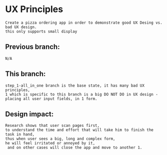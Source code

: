 # UX Principles
    Create a pizza ordering app in order to demonstrate good UX Desing vs. bad UX design.
    this only supports small display

## Previous branch: 
    N/A

## This branch: 
    step_1-all_in_one branch is the base state, it has many bad UX principles, 
    1 which is specific to this branch is a big DO NOT DO in UX design - 
    placing all user input fields, in 1 form. 

## Design impact: 
    Research shows that user scan pages first,
    to understand the time and effort that will take him to finish the task in hand, 
    thus when user sees a big, long and complex form, 
    he will feel irritated or annoyed by it,
     and on other cases will close the app and move to another 1.